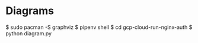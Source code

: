 # Diagrams

$ sudo pacman -S graphviz
$ pipenv shell
$ cd gcp-cloud-run-nginx-auth
$ python diagram.py
